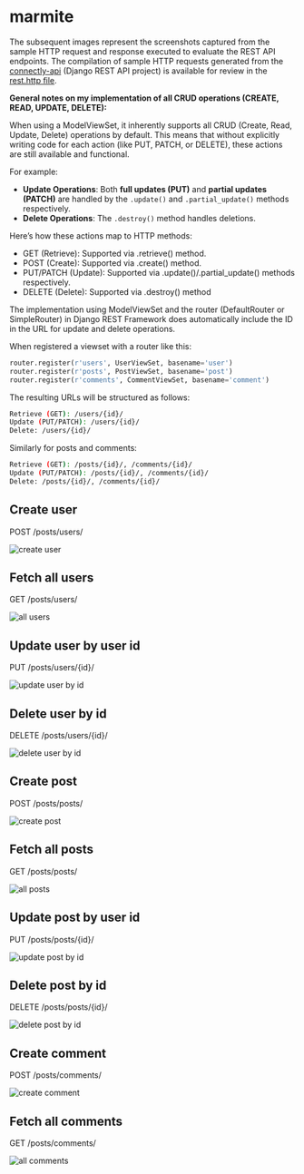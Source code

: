# marmite

The subsequent images represent the screenshots captured from the sample HTTP request and response executed to evaluate the REST API endpoints. The compilation of sample HTTP requests generated from the [connectly-api](https://github.com/imperionite/marmite/tree/main/connectly-api) (Django REST API project) is available for review in the [rest.http file](https://github.com/imperionite/marmite/blob/main/rest.http).

**General notes on my implementation of all CRUD operations (CREATE, READ, UPDATE, DELETE):**

When using a ModelViewSet, it inherently supports all CRUD (Create, Read, Update, Delete) operations by default. This means that without explicitly writing code for each action (like PUT, PATCH, or DELETE), these actions are still available and functional.

For example:

- **Update Operations**: Both **full updates (PUT)** and **partial updates (PATCH)** are handled by the `.update()` and `.partial_update()` methods respectively.
- **Delete Operations**: The `.destroy()` method handles deletions.

Here’s how these actions map to HTTP methods:

- GET (Retrieve): Supported via .retrieve() method.
- POST (Create): Supported via .create() method.
- PUT/PATCH (Update): Supported via .update()/.partial_update() methods respectively.
- DELETE (Delete): Supported via .destroy() method

The implementation using ModelViewSet and the router (DefaultRouter or SimpleRouter) in Django REST Framework does automatically include the ID in the URL for update and delete operations.

When registered a viewset with a router like this:

```py
router.register(r'users', UserViewSet, basename='user')
router.register(r'posts', PostViewSet, basename='post')
router.register(r'comments', CommentViewSet, basename='comment')
```

The resulting URLs will be structured as follows:

```bash
Retrieve (GET): /users/{id}/
Update (PUT/PATCH): /users/{id}/
Delete: /users/{id}/
```

Similarly for posts and comments:

```bash
Retrieve (GET): /posts/{id}/, /comments/{id}/
Update (PUT/PATCH): /posts/{id}/, /comments/{id}/
Delete: /posts/{id}/, /comments/{id}/
```


## Create user

POST /posts/users/


![create user](https://drive.google.com/uc?id=1VaKxgIw83Uk27qj2v2N5KMk2Z4cnIRTX)


## Fetch all users


GET /posts/users/ 

![all users](https://drive.google.com/uc?id=1RbHCg7FE7hhfwSJ8v1hL5gTa-qpqmEpO)

## Update user by user id 

PUT /posts/users/{id}/


![update user by id](https://drive.google.com/uc?id=1-9EN4hXWFgyzI7ULAQczXBJnEF39sOpD)


## Delete user by id

DELETE /posts/users/{id}/

![delete user by id](https://drive.google.com/uc?id=1U44YweWqw-tS-Z1mKzdJDZi6ipU_qGN4)

## Create post


POST /posts/posts/


![create post](https://drive.google.com/uc?id=1d7_xg0gKN0q6YG4oMzTBJ8OvvfsZDzJR)


## Fetch all posts


GET /posts/posts/ 


![all posts](https://drive.google.com/uc?id=1xU6DPFmbO2Sjm1aB_adYgEHavJeCFhTM)

## Update post by user id 

PUT /posts/posts/{id}/


![update post by id](https://drive.google.com/uc?id=1Jk5xFnEY8iewLTDV7gSj8luCX3IkZV6S)


## Delete post by id

DELETE /posts/posts/{id}/


![delete post by id](https://drive.google.com/uc?id=1zu9rvaFjB0njyqfxXFH96gEILbtsI5ZF)


## Create comment


POST /posts/comments/


![create comment](https://drive.google.com/uc?id=1RIUpadp9FpS8NaOLFXN7EQl68TYDugx2)


## Fetch all comments


GET /posts/comments/ 


![all comments](https://drive.google.com/uc?id=17uEsmEY1YiOGALYUDODRf8Q3g4ocJvYZ)




